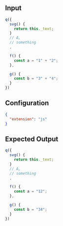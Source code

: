 
## Input
```javascript input
q({
  svg() {
    return this._text;
  }
  // A,
  // something
  ,

  f() {
    const a = "1" + "2";
  },

  g() {
    const b = "3" + "4";
  }
})
```

## Configuration
```json configuration
{
  "extension": "js"
}
```

## Expected Output
```javascript expected output
q({
  svg() {
    return this._text;
  }
  // A,
  // something
  ,

  f() {
    const a = "12";
  },

  g() {
    const b = "34";
  }
})
```
